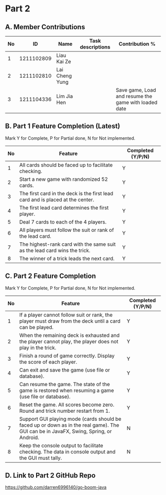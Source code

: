 # Part 2

## A. Member Contributions

No | ID         | Name | Task descriptions | Contribution %
-- | ---------- | ---- | ----------------- | --------------
1  | 1211102809 | Liau Kai Ze ||
2  | 1211102810 | Lai Cheng Yung ||
3  | 1211104336 | Lim Jia Hen || Save game, Load and resume the game with loaded date


## B. Part 1 Feature Completion (Latest)

Mark Y for Complete, P for Partial done, N for Not implemented.

No | Feature                                                                         | Completed (Y/P/N)
-- | ------------------------------------------------------------------------------- | -----------------
1  | All cards should be faced up to facilitate checking.                            | Y
2  | Start a new game with randomized 52 cards.                                      | Y
3  | The first card in the deck is the first lead card and is placed at the center.  | Y
4  | The first lead card determines the first player.                                | Y
5  | Deal 7 cards to each of the 4 players.                                          | Y
6  | All players must follow the suit or rank of the lead card.                      | Y
7  | The highest-rank card with the same suit as the lead card wins the trick.       | Y
8  | The winner of a trick leads the next card.                                      | Y


## C. Part 2 Feature Completion

Mark Y for Complete, P for Partial done, N for Not implemented.

No | Feature                                                                          | Completed (Y/P/N)
-- | -------------------------------------------------------------------------------- | -----------------
1  | If a player cannot follow suit or rank, the player must draw from the deck until a card can be played.| Y
2  | When the remaining deck is exhausted and the player cannot play, the player does not play in the trick.| Y
3  | Finish a round of game correctly. Display the score of each player.| Y
4  | Can exit and save the game (use file or database).| Y
5  | Can resume the game. The state of the game is restored when resuming a game (use file or database).| Y
6  | Reset the game. All scores become zero. Round and trick number restart from 1.| Y
7  | Support GUI playing mode (cards should be faced up or down as in the real game). The GUI can be in JavaFX, Swing, Spring, or Android.| N
8  | Keep the console output to facilitate checking. The data in console output and the GUI must tally.| N


## D. Link to Part 2 GitHub Repo

https://github.com/darren6996140/go-boom-java
